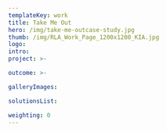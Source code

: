 ```yaml
---
templateKey: work
title: Take Me Out
hero: /img/take-me-outcase-study.jpg
thumb: /img/RLA_Work_Page_1200x1200_KIA.jpg
logo: 
intro: 
project: >-

outcome: >-

galleryImages:

solutionsList:

weighting: 0
---
```

